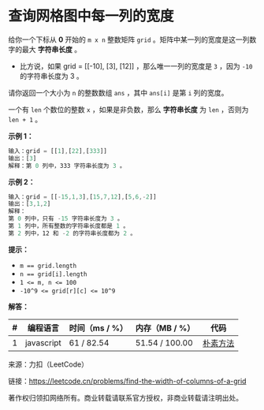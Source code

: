 # 查询网格图中每一列的宽度

给你一个下标从 **0** 开始的 `m x n` 整数矩阵 `grid` 。矩阵中某一列的宽度是这一列数字的最大 **字符串长度** 。

- 比方说，如果 grid = [[-10], [3], [12]] ，那么唯一一列的宽度是 `3` ，因为 `-10` 的字符串长度为 3 。

请你返回一个大小为 `n` 的整数数组 `ans` ，其中 `ans[i]` 是第 `i` 列的宽度。

一个有 `len` 个数位的整数 `x` ，如果是非负数，那么 **字符串长度** 为 `len` ，否则为 `len + 1` 。

**示例 1：**

``` javascript
输入：grid = [[1],[22],[333]]
输出：[3]
解释：第 0 列中，333 字符串长度为 3 。
```

**示例 2：**

``` javascript
输入：grid = [[-15,1,3],[15,7,12],[5,6,-2]]
输出：[3,1,2]
解释：
第 0 列中，只有 -15 字符串长度为 3 。
第 1 列中，所有整数的字符串长度都是 1 。
第 2 列中，12 和 -2 的字符串长度都为 2 。
```

**提示：**

- `m == grid.length`
- `n == grid[i].length`
- `1 <= m, n <= 100`
- `-10^9 <= grid[r][c] <= 10^9`

**解答：**

**#**|**编程语言**|**时间（ms / %）**|**内存（MB / %）**|**代码**
--|--|--|--|--
1|javascript|61 / 82.54|51.54 / 100.00|[朴素方法](./javascript/ac_v1.js)

来源：力扣（LeetCode）

链接：https://leetcode.cn/problems/find-the-width-of-columns-of-a-grid

著作权归领扣网络所有。商业转载请联系官方授权，非商业转载请注明出处。
